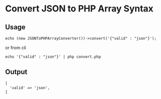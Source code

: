 # Convert JSON to PHP Array Syntax

## Usage
```
echo (new JSONToPHPArrayConverter())->convert('{"valid" : "json"}');
```

or from cli

```
echo '{"valid" : "json"}' | php convert.php
```

## Output
```
[
  'valid' => 'json',
]
```